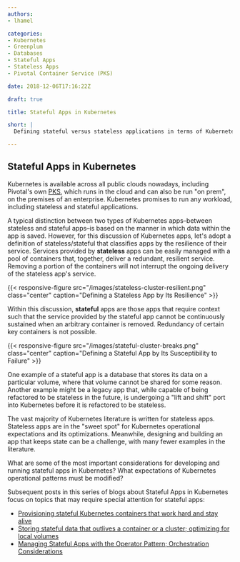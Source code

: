 ```yaml
---
authors:
- lhamel

categories:
- Kubernetes
- Greenplum
- Databases
- Stateful Apps
- Stateless Apps
- Pivotal Container Service (PKS)

date: 2018-12-06T17:16:22Z

draft: true

title: Stateful Apps in Kubernetes

short: |
  Defining stateful versus stateless applications in terms of Kubernetes service resiliency. The first blog post of a series of four about Stateful Kubernetes Apps.

---
```


## Stateful Apps in Kubernetes

Kubernetes is available across all public clouds nowadays, including Pivotal's own [PKS](https://pivotal.io/platform/pivotal-container-service), which runs in the cloud and can also be run "on prem", on the premises of an enterprise. Kubernetes promises to run any workload, including stateless and stateful applications.

A typical distinction between two types of Kubernetes apps–between stateless and stateful apps–is based on the manner in which data within the app is saved. However, for this discussion of Kubernetes apps, let's adopt a definition of stateless/stateful that classifies apps by the resilience of their service. Services provided by **stateless** apps can be easily managed with a pool of containers that, together, deliver a redundant, resilient service. Removing a portion of the containers will not interrupt the ongoing delivery of the stateless app's service.

{{< responsive-figure src="/images/stateless-cluster-resilient.png" class="center" caption="Defining a Stateless App by Its Resilience" >}}

Within this discussion, **stateful** apps are those apps that require context such that the service provided by the stateful app cannot be continuously sustained when an arbitrary container is removed. Redundancy of certain key containers is not possible.

{{< responsive-figure src="/images/stateful-cluster-breaks.png" class="center" caption="Defining a Stateful App by Its Susceptibility to Failure" >}}

One example of a stateful app is a database that stores its data on a particular volume, where that volume cannot be shared for some reason. Another example might be a legacy app that, while capable of being refactored to be stateless in the future, is undergoing a "lift and shift" port into Kubernetes before it is refactored to be stateless.

The vast majority of Kubernetes literature is written for stateless apps. Stateless apps are in the "sweet spot" for Kubernetes operational expectations and its optimizations. Meanwhile, designing and building an app that keeps state can be a challenge, with many fewer examples in the literature.

What are some of the most important considerations for developing and running stateful apps in Kubernetes? What expectations of Kubernetes operational patterns must be modified?

Subsequent posts in this series of blogs about Stateful Apps in Kubernetes focus on topics that may require special attention for stateful apps:

*   [Provisioning stateful Kubernetes containers that work hard and stay alive](provisioning-stateful-kube-containers.md)
*   [Storing stateful data that outlives a container or a cluster; optimizing for local volumes](storing-stateful-data.md)
*   [Managing Stateful Apps with the Operator Pattern; Orchestration Considerations](managing-stateful-apps.md)
